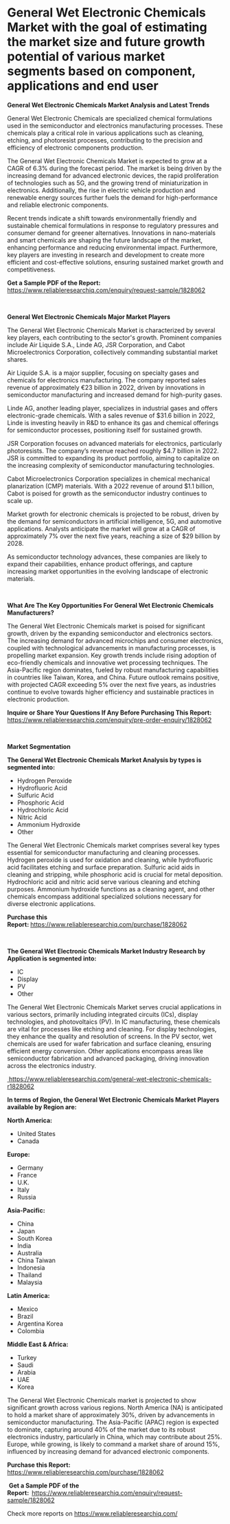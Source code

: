 <p><h1>General Wet Electronic Chemicals Market with the goal of estimating the market size and future growth potential of various market segments based on component, applications and end user</h1></p><p><strong>General Wet Electronic Chemicals Market Analysis and Latest Trends</strong></p>
<p><p>General Wet Electronic Chemicals are specialized chemical formulations used in the semiconductor and electronics manufacturing processes. These chemicals play a critical role in various applications such as cleaning, etching, and photoresist processes, contributing to the precision and efficiency of electronic components production.</p><p>The General Wet Electronic Chemicals Market is expected to grow at a CAGR of 6.3% during the forecast period. The market is being driven by the increasing demand for advanced electronic devices, the rapid proliferation of technologies such as 5G, and the growing trend of miniaturization in electronics. Additionally, the rise in electric vehicle production and renewable energy sources further fuels the demand for high-performance and reliable electronic components.</p><p>Recent trends indicate a shift towards environmentally friendly and sustainable chemical formulations in response to regulatory pressures and consumer demand for greener alternatives. Innovations in nano-materials and smart chemicals are shaping the future landscape of the market, enhancing performance and reducing environmental impact. Furthermore, key players are investing in research and development to create more efficient and cost-effective solutions, ensuring sustained market growth and competitiveness.</p></p>
<p><strong>Get a Sample PDF of the Report:&nbsp;</strong> <a href="https://www.reliableresearchiq.com/enquiry/request-sample/1828062?utm_campaign=2284&utm_medium=2&utm_source=Github&utm_content=ia&utm_term=03042025&utm_id=general-wet-electronic-chemicals">https://www.reliableresearchiq.com/enquiry/request-sample/1828062</a></p>
<p>&nbsp;</p>
<p><strong>General Wet Electronic Chemicals Major Market Players</strong></p>
<p><p>The General Wet Electronic Chemicals Market is characterized by several key players, each contributing to the sector's growth. Prominent companies include Air Liquide S.A., Linde AG, JSR Corporation, and Cabot Microelectronics Corporation, collectively commanding substantial market shares.</p><p>Air Liquide S.A. is a major supplier, focusing on specialty gases and chemicals for electronics manufacturing. The company reported sales revenue of approximately €23 billion in 2022, driven by innovations in semiconductor manufacturing and increased demand for high-purity gases.</p><p>Linde AG, another leading player, specializes in industrial gases and offers electronic-grade chemicals. With a sales revenue of $31.6 billion in 2022, Linde is investing heavily in R&D to enhance its gas and chemical offerings for semiconductor processes, positioning itself for sustained growth.</p><p>JSR Corporation focuses on advanced materials for electronics, particularly photoresists. The company’s revenue reached roughly $4.7 billion in 2022. JSR is committed to expanding its product portfolio, aiming to capitalize on the increasing complexity of semiconductor manufacturing technologies.</p><p>Cabot Microelectronics Corporation specializes in chemical mechanical planarization (CMP) materials. With a 2022 revenue of around $1.1 billion, Cabot is poised for growth as the semiconductor industry continues to scale up.</p><p>Market growth for electronic chemicals is projected to be robust, driven by the demand for semiconductors in artificial intelligence, 5G, and automotive applications. Analysts anticipate the market will grow at a CAGR of approximately 7% over the next five years, reaching a size of $29 billion by 2028.</p><p>As semiconductor technology advances, these companies are likely to expand their capabilities, enhance product offerings, and capture increasing market opportunities in the evolving landscape of electronic materials.</p></p>
<p>&nbsp;</p>
<p><strong>What Are The Key Opportunities For General Wet Electronic Chemicals Manufacturers?</strong></p>
<p><p>The General Wet Electronic Chemicals market is poised for significant growth, driven by the expanding semiconductor and electronics sectors. The increasing demand for advanced microchips and consumer electronics, coupled with technological advancements in manufacturing processes, is propelling market expansion. Key growth trends include rising adoption of eco-friendly chemicals and innovative wet processing techniques. The Asia-Pacific region dominates, fueled by robust manufacturing capabilities in countries like Taiwan, Korea, and China. Future outlook remains positive, with projected CAGR exceeding 5% over the next five years, as industries continue to evolve towards higher efficiency and sustainable practices in electronic production.</p></p>
<p><strong>Inquire or Share Your Questions If Any Before Purchasing This Report:</strong> <a href="https://www.reliableresearchiq.com/enquiry/pre-order-enquiry/1828062?utm_campaign=2284&utm_medium=2&utm_source=Github&utm_content=ia&utm_term=03042025&utm_id=general-wet-electronic-chemicals">https://www.reliableresearchiq.com/enquiry/pre-order-enquiry/1828062</a></p>
<p>&nbsp;</p>
<p><strong>Market Segmentation</strong></p>
<p><strong>The General Wet Electronic Chemicals Market Analysis by types is segmented into:</strong></p>
<p><ul><li>Hydrogen Peroxide</li><li>Hydrofluoric Acid</li><li>Sulfuric Acid</li><li>Phosphoric Acid</li><li>Hydrochloric Acid</li><li>Nitric Acid</li><li>Ammonium Hydroxide</li><li>Other</li></ul></p>
<p><p>The General Wet Electronic Chemicals market comprises several key types essential for semiconductor manufacturing and cleaning processes. Hydrogen peroxide is used for oxidation and cleaning, while hydrofluoric acid facilitates etching and surface preparation. Sulfuric acid aids in cleaning and stripping, while phosphoric acid is crucial for metal deposition. Hydrochloric acid and nitric acid serve various cleaning and etching purposes. Ammonium hydroxide functions as a cleaning agent, and other chemicals encompass additional specialized solutions necessary for diverse electronic applications.</p></p>
<p><strong>Purchase this Report:&nbsp;</strong><a href="https://www.reliableresearchiq.com/purchase/1828062?utm_campaign=2284&utm_medium=2&utm_source=Github&utm_content=ia&utm_term=03042025&utm_id=general-wet-electronic-chemicals">https://www.reliableresearchiq.com/purchase/1828062</a></p>
<p>&nbsp;</p>
<p><strong>The General Wet Electronic Chemicals Market Industry Research by Application is segmented into:</strong></p>
<p><ul><li>IC</li><li>Display</li><li>PV</li><li>Other</li></ul></p>
<p><p>The General Wet Electronic Chemicals Market serves crucial applications in various sectors, primarily including integrated circuits (ICs), display technologies, and photovoltaics (PV). In IC manufacturing, these chemicals are vital for processes like etching and cleaning. For display technologies, they enhance the quality and resolution of screens. In the PV sector, wet chemicals are used for wafer fabrication and surface cleaning, ensuring efficient energy conversion. Other applications encompass areas like semiconductor fabrication and advanced packaging, driving innovation across the electronics industry.</p></p>
<p><a href="https://www.reliableresearchiq.com/general-wet-electronic-chemicals-r1828062?utm_campaign=2284&utm_medium=2&utm_source=Github&utm_content=ia&utm_term=03042025&utm_id=general-wet-electronic-chemicals">&nbsp;https://www.reliableresearchiq.com/general-wet-electronic-chemicals-r1828062</a></p>
<p><strong>In terms of Region, the General Wet Electronic Chemicals Market Players available by Region are:</strong></p>
<p>
    <p> <strong> North America: </strong>
        <ul>
            <li>United States</li>
            <li>Canada</li>
        </ul>
        </p> 
    <p> <strong> Europe: </strong>
        <ul>
            <li>Germany</li>
            <li>France</li>
            <li>U.K.</li>
            <li>Italy</li>
            <li>Russia</li>
        </ul>
        </p> 
    <p> <strong> Asia-Pacific: </strong>
        <ul>
            <li>China</li>
            <li>Japan</li>
            <li>South Korea</li>
            <li>India</li>
            <li>Australia</li>
            <li>China Taiwan</li>
            <li>Indonesia</li>
            <li>Thailand</li>
            <li>Malaysia</li>
        </ul>
        </p> 
    <p> <strong> Latin America: </strong>
        <ul>
            <li>Mexico</li>
            <li>Brazil</li>
            <li>Argentina Korea</li>
            <li>Colombia</li>
        </ul>
        </p> 
    <p> <strong> Middle East & Africa: </strong>
        <ul>
            <li>Turkey</li>
            <li>Saudi</li>
            <li>Arabia</li>
            <li>UAE</li>
            <li>Korea</li>
        </ul>
    </p>
    </p>
<p><p>The General Wet Electronic Chemicals market is projected to show significant growth across various regions. North America (NA) is anticipated to hold a market share of approximately 30%, driven by advancements in semiconductor manufacturing. The Asia-Pacific (APAC) region is expected to dominate, capturing around 40% of the market due to its robust electronics industry, particularly in China, which may contribute about 25%. Europe, while growing, is likely to command a market share of around 15%, influenced by increasing demand for advanced electronic components.</p></p>
<p><strong>Purchase this Report: </strong><a href="https://www.reliableresearchiq.com/purchase/1828062?utm_campaign=2284&utm_medium=2&utm_source=Github&utm_content=ia&utm_term=03042025&utm_id=general-wet-electronic-chemicals">https://www.reliableresearchiq.com/purchase/1828062</a></p>
<p>&nbsp;<strong>Get a Sample PDF of the Report:&nbsp;&nbsp;</strong><a href="https://www.reliableresearchiq.com/enquiry/request-sample/1828062?utm_campaign=2284&utm_medium=2&utm_source=Github&utm_content=ia&utm_term=03042025&utm_id=general-wet-electronic-chemicals">https://www.reliableresearchiq.com/enquiry/request-sample/1828062</a></p>
<p><strong></strong></p>
<p>Check more reports on <a href="https://www.reliableresearchiq.com/?utm_campaign=2284&utm_medium=2&utm_source=Github&utm_content=ia&utm_term=03042025&utm_id=general-wet-electronic-chemicals">https://www.reliableresearchiq.com/</a></p>